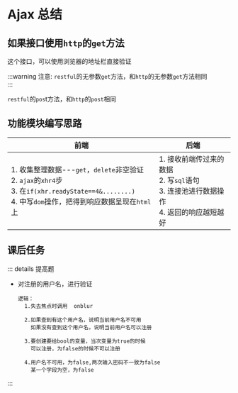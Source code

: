 # Ajax 总结

## 如果接口使用`http`的`get`方法

这个接口，可以使用浏览器的地址栏直接验证        

:::warning
注意: `restful`的无参数`get`方法，和`http`的无参数`get`方法相同   
:::

`restful`的`pos`t方法，和`http`的`post`相同

## 功能模块编写思路

| 前端 | 后端 |
| --- | --- |
| 1. 收集整理数据---`get`，`delete`非空验证 <br>2. `ajax`的`xhr4`步 <br>3. 在`if(xhr.readyState==4&........)` <br> 4. 中写`dom`操作，把得到响应数据呈现在`html`上 | 1. 接收前端传过来的数据<br> 2. 写`sql`语句<br> 3. 连接池进行数据操作 <br> 4. 返回的响应越短越好 |

## 课后任务

::: details 提高题
- 对注册的用户名，进行验证
  ```
  逻辑：
    1.失去焦点时调用  onblur

    2.如果查到有这个用户名，说明当前用户名不可用
      如果没有查到这个用户名，说明当前用户名可以注册

    3.要创建要给bool的变量，当次变量为true的时候
      可以注册，为false的时候不可以注册

    4.用户名不可用，为false,两次输入密码不一致为false
      某一个字段为空，为false
  ```
:::
